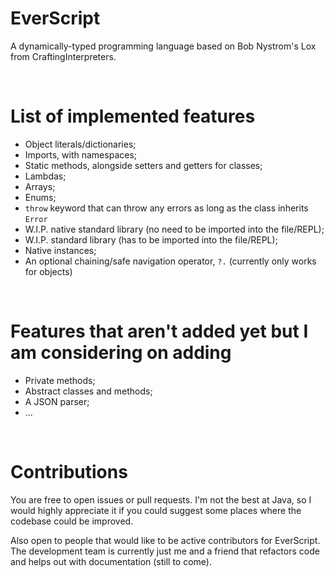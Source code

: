 # EverScript

A dynamically-typed programming language based on Bob Nystrom's Lox from CraftingInterpreters.

<br>

# List of implemented features

- Object literals/dictionaries;
- Imports, with namespaces;
- Static methods, alongside setters and getters for classes;
- Lambdas;
- Arrays;
- Enums;
- `throw` keyword that can throw any errors as long as the class inherits `Error`
- W.I.P. native standard library (no need to be imported into the file/REPL);
- W.I.P. standard library (has to be imported into the file/REPL);
- Native instances;
- An optional chaining/safe navigation operator, `?.` (currently only works for objects)

<br>

# Features that aren't added yet but I am considering on adding

- Private methods;
- Abstract classes and methods;
- A JSON parser;
- ...

<br>

# Contributions

You are free to open issues or pull requests. I'm not the best at Java, so I would highly appreciate it if you could suggest some places where the codebase could be improved.

Also open to people that would like to be active contributors for EverScript. The development team is currently just me and a friend that refactors code and helps out with documentation (still to come).


